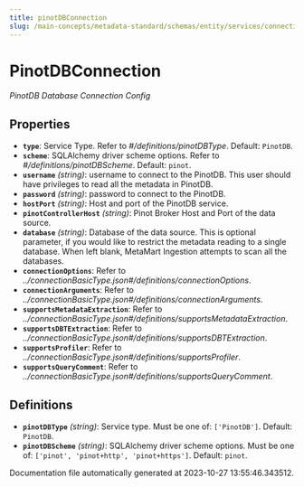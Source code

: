 ```yaml
---
title: pinotDBConnection
slug: /main-concepts/metadata-standard/schemas/entity/services/connections/database/pinotdbconnection
---
```


# PinotDBConnection

*PinotDB Database Connection Config*

## Properties

- **`type`**: Service Type. Refer to *#/definitions/pinotDBType*. Default: `PinotDB`.
- **`scheme`**: SQLAlchemy driver scheme options. Refer to *#/definitions/pinotDBScheme*. Default: `pinot`.
- **`username`** *(string)*: username to connect  to the PinotDB. This user should have privileges to read all the metadata in PinotDB.
- **`password`** *(string)*: password to connect  to the PinotDB.
- **`hostPort`** *(string)*: Host and port of the PinotDB service.
- **`pinotControllerHost`** *(string)*: Pinot Broker Host and Port of the data source.
- **`database`** *(string)*: Database of the data source. This is optional parameter, if you would like to restrict the metadata reading to a single database. When left blank, MetaMart Ingestion attempts to scan all the databases.
- **`connectionOptions`**: Refer to *../connectionBasicType.json#/definitions/connectionOptions*.
- **`connectionArguments`**: Refer to *../connectionBasicType.json#/definitions/connectionArguments*.
- **`supportsMetadataExtraction`**: Refer to *../connectionBasicType.json#/definitions/supportsMetadataExtraction*.
- **`supportsDBTExtraction`**: Refer to *../connectionBasicType.json#/definitions/supportsDBTExtraction*.
- **`supportsProfiler`**: Refer to *../connectionBasicType.json#/definitions/supportsProfiler*.
- **`supportsQueryComment`**: Refer to *../connectionBasicType.json#/definitions/supportsQueryComment*.
## Definitions

- **`pinotDBType`** *(string)*: Service type. Must be one of: `['PinotDB']`. Default: `PinotDB`.
- **`pinotDBScheme`** *(string)*: SQLAlchemy driver scheme options. Must be one of: `['pinot', 'pinot+http', 'pinot+https']`. Default: `pinot`.


Documentation file automatically generated at 2023-10-27 13:55:46.343512.
